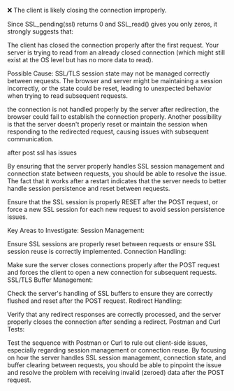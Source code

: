 ❌ The client is likely closing the connection improperly.

Since SSL_pending(ssl) returns 0 and SSL_read() gives you only zeros, it strongly suggests that:

The client has closed the connection properly after the first request.
Your server is trying to read from an already closed connection (which might still exist at the OS level but has no more data to read).

Possible Cause: SSL/TLS session state may not be managed correctly between requests. The browser and server might be maintaining a session incorrectly, or the state could be reset, leading to unexpected behavior when trying to read subsequent requests.

the connection is not handled properly by the server after redirection, the browser could fail to establish the connection properly. Another possibility is that the server doesn't properly reset or maintain the session when responding to the redirected request, causing issues with subsequent communication.


after post ssl has issues

By ensuring that the server properly handles SSL session management and connection state between requests, you should be able to resolve the issue. The fact that it works after a restart indicates that the server needs to better handle session persistence and reset between requests.

Ensure that the SSL session is properly RESET after the POST request, or force a new SSL session for each new request to avoid session persistence issues.

Key Areas to Investigate:
Session Management:

Ensure SSL sessions are properly reset between requests or ensure SSL session reuse is correctly implemented.
Connection Handling:

Make sure the server closes connections properly after the POST request and forces the client to open a new connection for subsequent requests.
SSL/TLS Buffer Management:

Check the server's handling of SSL buffers to ensure they are correctly flushed and reset after the POST request.
Redirect Handling:

Verify that any redirect responses are correctly processed, and the server properly closes the connection after sending a redirect.
Postman and Curl Tests:

Test the sequence with Postman or Curl to rule out client-side issues, especially regarding session management or connection reuse.
By focusing on how the server handles SSL session management, connection state, and buffer clearing between requests, you should be able to pinpoint the issue and resolve the problem with receiving invalid (zeroed) data after the POST request.


